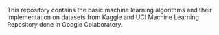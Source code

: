 This repository contains the basic machine learning algorithms and their implementation on datasets from Kaggle and UCI Machine Learning Repository done in Google Colaboratory.
